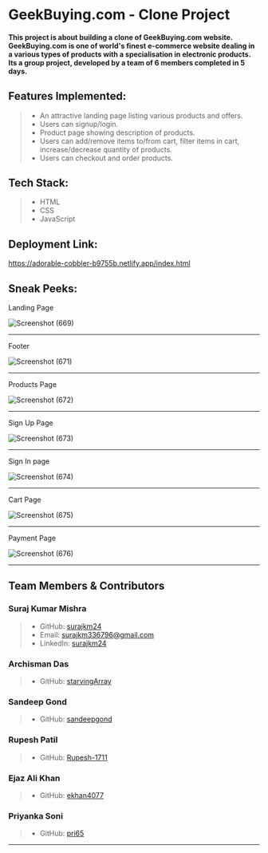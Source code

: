 # GeekBuying.com - Clone Project

#### This project is about building a clone of GeekBuying.com website. GeekBuying.com is one of world's finest e-commerce website dealing in a various types of products with a specialisation in electronic products. Its a group project, developed by a team of 6 members completed in 5 days.
## Features Implemented:

> - An attractive landing page listing various products and offers.
> - Users can signup/login.
> - Product page showing description of products.
> - Users can add/remove items to/from cart, filter items in cart, increase/decrease quantity of products.
> - Users can checkout and order products.

## Tech Stack:

> - HTML
> - CSS
> - JavaScript

## Deployment Link:

<https://adorable-cobbler-b9755b.netlify.app/index.html>

## Sneak Peeks:

Landing Page

![Screenshot (669)](https://user-images.githubusercontent.com/101392142/191167063-102163d7-c8f1-423c-905d-c5b2a0272eca.png)
***
Footer

![Screenshot (671)](https://user-images.githubusercontent.com/101392142/191167072-d5e0e59d-4f30-458f-8778-73834d397641.png)
***
Products Page

![Screenshot (672)](https://user-images.githubusercontent.com/101392142/191167436-370fef3f-ad34-4bb5-9d79-14a3584a8f57.png)
***
Sign Up Page

![Screenshot (673)](https://user-images.githubusercontent.com/101392142/191167075-7c7fd00f-3f82-4165-8ff1-44a6000e003a.png)
***
Sign In page

![Screenshot (674)](https://user-images.githubusercontent.com/101392142/191167078-a309a719-1226-47ec-adde-4be8e91c3412.png)
***
Cart Page

![Screenshot (675)](https://user-images.githubusercontent.com/101392142/191167084-53f1a606-b719-44ec-8536-843dc002d60d.png)
***
Payment Page

![Screenshot (676)](https://user-images.githubusercontent.com/101392142/191167086-a5513c77-21be-4dd0-a89b-cd56df2f6242.png)
***

## Team Members & Contributors

### Suraj Kumar Mishra
> - GitHub: [surajkm24](https://github.com/surajkm2)
> - Email: surajkm336796@gmail.com
> - LinkedIn: [surajkm24](https://www.linkedin.com/in/surajkm24/)

### Archisman Das
> - GitHub: [starvingArray](https://github.com/starving-array)

### Sandeep Gond
> - GitHub: [sandeepgond](https://github.com/Sandeepgond)

### Rupesh Patil
> - GitHub: [Rupesh-1711](https://github.com/Rupesh-1711)

### Ejaz Ali Khan
> - GitHub: [ekhan4077](https://github.com/ekhan4077)

### Priyanka Soni
> - GitHub: [pri65](https://github.com/pri65)

***
